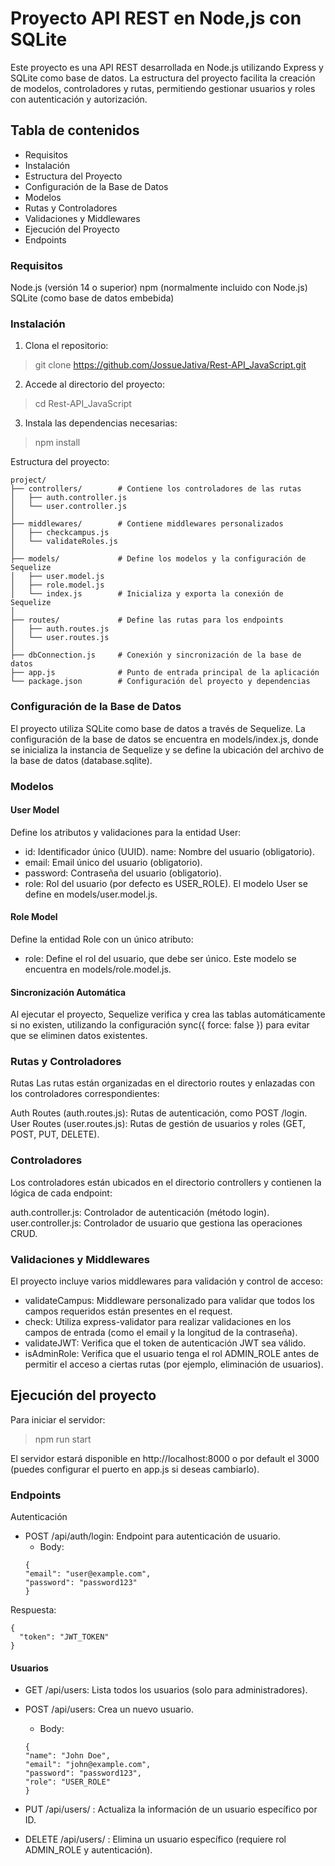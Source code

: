 # Proyecto API REST en Node,js con SQLite

Este proyecto es una API REST desarrollada en Node.js utilizando Express y SQLite como base de datos. La estructura del proyecto facilita la creación de modelos, controladores y rutas, permitiendo gestionar usuarios y roles con autenticación y autorización.

## Tabla de contenidos
* Requisitos
* Instalación
* Estructura del Proyecto
* Configuración de la Base de Datos
* Modelos
* Rutas y Controladores
* Validaciones y Middlewares
* Ejecución del Proyecto
* Endpoints

### Requisitos
Node.js (versión 14 o superior)
npm (normalmente incluido con Node.js)
SQLite (como base de datos embebida)

### Instalación
1. Clona el repositorio:

> git clone https://github.com/JossueJativa/Rest-API_JavaScript.git

2. Accede al directorio del proyecto:

> cd Rest-API_JavaScript

3. Instala las dependencias necesarias:

> npm install

Estructura del proyecto:

```
project/
├── controllers/        # Contiene los controladores de las rutas
│   ├── auth.controller.js
│   └── user.controller.js
│
├── middlewares/        # Contiene middlewares personalizados
│   ├── checkcampus.js
│   └── validateRoles.js
│
├── models/             # Define los modelos y la configuración de Sequelize
│   ├── user.model.js
│   ├── role.model.js
│   └── index.js        # Inicializa y exporta la conexión de Sequelize
│
├── routes/             # Define las rutas para los endpoints
│   ├── auth.routes.js
│   └── user.routes.js
│
├── dbConnection.js     # Conexión y sincronización de la base de datos
├── app.js              # Punto de entrada principal de la aplicación
└── package.json        # Configuración del proyecto y dependencias
```

### Configuración de la Base de Datos
El proyecto utiliza SQLite como base de datos a través de Sequelize. La configuración de la base de datos se encuentra en models/index.js, donde se inicializa la instancia de Sequelize y se define la ubicación del archivo de la base de datos (database.sqlite).

### Modelos
#### User Model
Define los atributos y validaciones para la entidad User:

* id: Identificador único (UUID).
name: Nombre del usuario (obligatorio).
* email: Email único del usuario (obligatorio).
* password: Contraseña del usuario (obligatorio).
* role: Rol del usuario (por defecto es USER_ROLE).
El modelo User se define en models/user.model.js.

#### Role Model
Define la entidad Role con un único atributo:

* role: Define el rol del usuario, que debe ser único.
Este modelo se encuentra en models/role.model.js.

#### Sincronización Automática
Al ejecutar el proyecto, Sequelize verifica y crea las tablas automáticamente si no existen, utilizando la configuración sync({ force: false }) para evitar que se eliminen datos existentes.

### Rutas y Controladores
Rutas
Las rutas están organizadas en el directorio routes y enlazadas con los controladores correspondientes:

Auth Routes (auth.routes.js): Rutas de autenticación, como POST /login.
User Routes (user.routes.js): Rutas de gestión de usuarios y roles (GET, POST, PUT, DELETE).

### Controladores
Los controladores están ubicados en el directorio controllers y contienen la lógica de cada endpoint:

auth.controller.js: Controlador de autenticación (método login).
user.controller.js: Controlador de usuario que gestiona las operaciones CRUD.

### Validaciones y Middlewares
El proyecto incluye varios middlewares para validación y control de acceso:

* validateCampus: Middleware personalizado para validar que todos los campos requeridos están presentes en el request.
* check: Utiliza express-validator para realizar validaciones en los campos de entrada (como el email y la longitud de la contraseña).
* validateJWT: Verifica que el token de autenticación JWT sea válido.
* isAdminRole: Verifica que el usuario tenga el rol ADMIN_ROLE antes de permitir el acceso a ciertas rutas (por ejemplo, eliminación de usuarios).

## Ejecución del proyecto
Para iniciar el servidor:

> npm run start

El servidor estará disponible en http://localhost:8000 o por default el 3000 (puedes configurar el puerto en app.js si deseas cambiarlo).

### Endpoints
Autenticación
* POST /api/auth/login: Endpoint para autenticación de usuario.
    * Body:
    ```
    {
    "email": "user@example.com",
    "password": "password123"
    }
    ```
Respuesta:
```
{
  "token": "JWT_TOKEN"
}
```

#### Usuarios
* GET /api/users: Lista todos los usuarios (solo para administradores).

* POST /api/users: Crea un nuevo usuario.

    * Body:
    ```
    {
    "name": "John Doe",
    "email": "john@example.com",
    "password": "password123",
    "role": "USER_ROLE"
    }
    ```
* PUT /api/users/
: Actualiza la información de un usuario específico por ID.

* DELETE /api/users/
: Elimina un usuario específico (requiere rol ADMIN_ROLE y autenticación).